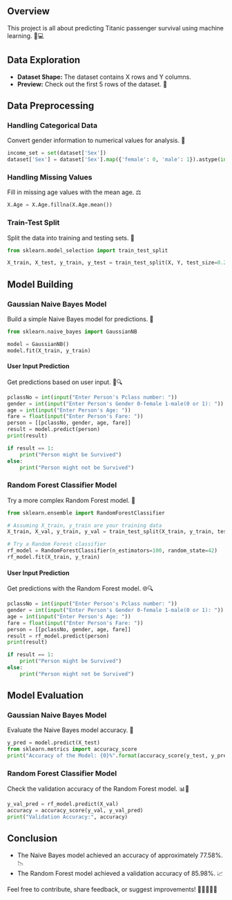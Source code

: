 ## Overview
This project is all about predicting Titanic passenger survival using machine learning. 🚢💻

## Data Exploration

- **Dataset Shape:** The dataset contains X rows and Y columns.
- **Preview:** Check out the first 5 rows of the dataset. 👀

## Data Preprocessing

### Handling Categorical Data

Convert gender information to numerical values for analysis. 🔄

```python
income_set = set(dataset['Sex'])
dataset['Sex'] = dataset['Sex'].map({'female': 0, 'male': 1}).astype(int)
```

### Handling Missing Values

Fill in missing age values with the mean age. ⚖️

```python
X.Age = X.Age.fillna(X.Age.mean())
```

### Train-Test Split

Split the data into training and testing sets. 🧩

```python
from sklearn.model_selection import train_test_split

X_train, X_test, y_train, y_test = train_test_split(X, Y, test_size=0.25, random_state=0)
```

## Model Building

### Gaussian Naive Bayes Model

Build a simple Naive Bayes model for predictions. 🤖

```python
from sklearn.naive_bayes import GaussianNB

model = GaussianNB()
model.fit(X_train, y_train)
```

#### User Input Prediction

Get predictions based on user input. 🤔🔍

```python
pclassNo = int(input("Enter Person's Pclass number: "))
gender = int(input("Enter Person's Gender 0-female 1-male(0 or 1): "))
age = int(input("Enter Person's Age: "))
fare = float(input("Enter Person's Fare: "))
person = [[pclassNo, gender, age, fare]]
result = model.predict(person)
print(result)

if result == 1:
    print("Person might be Survived")
else:
    print("Person might not be Survived")
```

### Random Forest Classifier Model

Try a more complex Random Forest model. 🌲

```python
from sklearn.ensemble import RandomForestClassifier

# Assuming X_train, y_train are your training data
X_train, X_val, y_train, y_val = train_test_split(X_train, y_train, test_size=0.2, random_state=42)

# Try a Random Forest classifier
rf_model = RandomForestClassifier(n_estimators=100, random_state=42)
rf_model.fit(X_train, y_train)
```

#### User Input Prediction

Get predictions with the Random Forest model. 🌐🔍

```python
pclassNo = int(input("Enter Person's Pclass number: "))
gender = int(input("Enter Person's Gender 0-female 1-male(0 or 1): "))
age = int(input("Enter Person's Age: "))
fare = float(input("Enter Person's Fare: "))
person = [[pclassNo, gender, age, fare]]
result = rf_model.predict(person)
print(result)

if result == 1:
    print("Person might be Survived")
else:
    print("Person might not be Survived")
```

## Model Evaluation

### Gaussian Naive Bayes Model

Evaluate the Naive Bayes model accuracy. 🎯

```python
y_pred = model.predict(X_test)
from sklearn.metrics import accuracy_score
print("Accuracy of the Model: {0}%".format(accuracy_score(y_test, y_pred) * 100))
```

### Random Forest Classifier Model

Check the validation accuracy of the Random Forest model. 📊🎉

```python
y_val_pred = rf_model.predict(X_val)
accuracy = accuracy_score(y_val, y_val_pred)
print("Validation Accuracy:", accuracy)
```

## Conclusion

- The Naive Bayes model achieved an accuracy of approximately 77.58%. 📉
- The Random Forest model achieved a validation accuracy of 85.98%. 📈

Feel free to contribute, share feedback, or suggest improvements! 🚀👩‍💻👨‍💻
